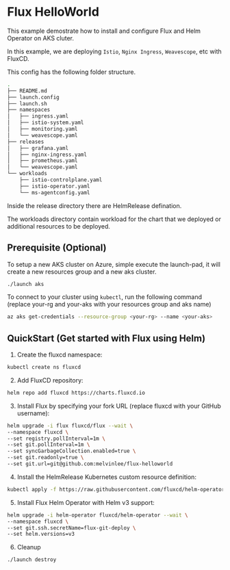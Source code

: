 # Flux HelloWorld

This example demostrate how to install and configure Flux and Helm Operator on AKS cluter.

In this example, we are deploying `Istio`, `Nginx Ingress`, `Weavescope`, etc with FluxCD.

This config has the following folder structure.

```sh
.
├── README.md
├── launch.config
├── launch.sh
├── namespaces
│   ├── ingress.yaml
│   ├── istio-system.yaml
│   ├── monitoring.yaml
│   └── weavescope.yaml
├── releases
│   ├── grafana.yaml
│   ├── nginx-ingress.yaml
│   ├── prometheus.yaml
│   └── weavescope.yaml
└── workloads
    ├── istio-controlplane.yaml
    ├── istio-operator.yaml
    └── ms-agentconfig.yaml
```

Inside the release directory there are HelmRelease defination.

The workloads directory contain workload for the chart that we deployed or additional resources to be deployed.


## Prerequisite (Optional)

To setup a new AKS cluster on Azure, simple execute the launch-pad, it will create a new resources group and a new aks cluster.

```sh
./launch aks
```

To connect to your cluster using `kubectl`, run the following command (replace your-rg and your-aks with your resources group and aks name)

```sh
az aks get-credentials --resource-group <your-rg> --name <your-aks>
```

## QuickStart (Get started with Flux using Helm)

1. Create the fluxcd namespace:

```sh
kubectl create ns fluxcd
```

2. Add FluxCD repository:

```sh
helm repo add fluxcd https://charts.fluxcd.io
```

3. Install Flux by specifying your fork URL (replace fluxcd with your GitHub username):

```sh
helm upgrade -i flux fluxcd/flux --wait \
--namespace fluxcd \
--set registry.pollInterval=1m \
--set git.pollInterval=1m \
--set syncGarbageCollection.enabled=true \
--set git.readonly=true \
--set git.url=git@github.com:melvinlee/flux-helloworld
```

4. Install the HelmRelease Kubernetes custom resource definition:

```sh
kubectl apply -f https://raw.githubusercontent.com/fluxcd/helm-operator/master/deploy/crds.yaml
```

5. Install Flux Helm Operator with Helm v3 support:

```sh
helm upgrade -i helm-operator fluxcd/helm-operator --wait \
--namespace fluxcd \
--set git.ssh.secretName=flux-git-deploy \
--set helm.versions=v3
```

6. Cleanup

```sh 
./launch destroy
```